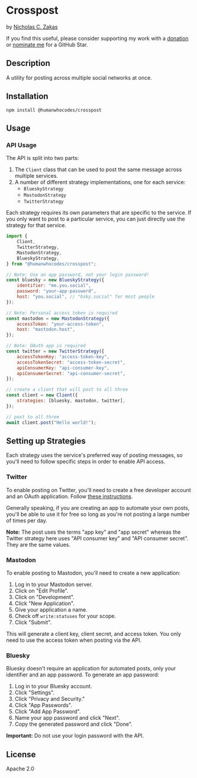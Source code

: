 # Crosspost

by [Nicholas C. Zakas](https://humanwhocodes.com)

If you find this useful, please consider supporting my work with a [donation](https://humanwhocodes.com/donate) or [nominate me](https://stars.github.com/nominate/) for a GitHub Star.

## Description

A utility for posting across multiple social networks at once.

## Installation

```shell
npm install @humanwhocodes/crosspost
```

## Usage

### API Usage

The API is split into two parts:

1. The `Client` class that can be used to post the same message across multiple services.
1. A number of different strategy implementations, one for each service:
    - `BlueskyStrategy`
    - `MastodonStrategy`
    - `TwitterStrategy`

Each strategy requires its own parameters that are specific to the service. If you only want to post to a particular service, you can just directly use the strategy for that service.

```js
import {
	Client,
	TwitterStrategy,
	MastodonStrategy,
	BlueskyStrategy,
} from "@humanwhocodes/crosspost";

// Note: Use an app password, not your login password!
const bluesky = new BlueskyStrategy({
	identifier: "me.you.social",
	password: "your-app-password",
	host: "you.social", // "bsky.social" for most people
});

// Note: Personal access token is required
const mastodon = new MastodonStrategy({
	accessToken: "your-access-token",
	host: "mastodon.host",
});

// Note: OAuth app is required
const twitter = new TwitterStrategy({
	accessTokenKey: "access-token-key",
	accessTokenSecret: "access-token-secret",
	apiConsumerKey: "api-consumer-key",
	apiConsumerSecret: "api-consumer-secret",
});

// create a client that will post to all three
const client = new Client({
	strategies: [bluesky, mastodon, twitter],
});

// post to all three
await client.post("Hello world!");
```

## Setting up Strategies

Each strategy uses the service's preferred way of posting messages, so you'll need to follow specific steps in order to enable API access.

### Twitter

To enable posting on Twitter, you'll need to create a free developer account and an OAuth application. Follow [these instructions](https://humanwhocodes.com/blog/2023/04/automating-tweets-v2-api/).

Generally speaking, if you are creating an app to automate your own posts, you'll be able to use it for free so long as you're not posting a large number of times per day.

**Note:** The post uses the terms "app key" and "app secret" whereas the Twitter strategy here uses "API consumer key" and "API consumer secret". They are the same values.

### Mastodon

To enable posting to Mastodon, you'll need to create a new application:

1. Log in to your Mastodon server.
1. Click on "Edit Profile".
1. Click on "Development".
1. Click "New Application".
1. Give your application a name.
1. Check off `write:statuses` for your scope.
1. Click "Submit".

This will generate a client key, client secret, and access token. You only need to use the access token when posting via the API.

### Bluesky

Bluesky doesn't require an application for automated posts, only your identifier and an app password. To generate an app password:

1. Log in to your Bluesky account.
1. Click "Settings".
1. Click "Privacy and Security."
1. Click "App Passwords".
1. Click "Add App Password".
1. Name your app password and click "Next".
1. Copy the generated password and click "Done".

**Important:** Do not use your login password with the API.

## License

Apache 2.0

